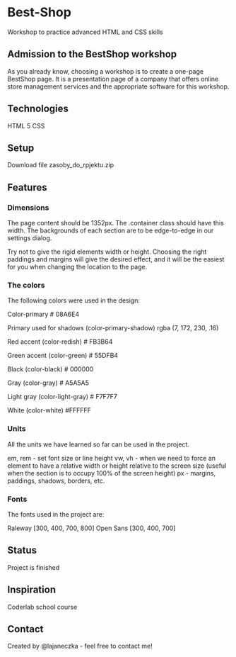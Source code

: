 # Best-Shop
Workshop to practice advanced HTML and CSS skills

## Admission to the BestShop workshop
As you already know, choosing a workshop is to create a one-page BestShop page. It is a presentation page of a company that offers online store management services and the appropriate software for this workshop.

## Technologies 
HTML 5 
CSS

## Setup
Download file zasoby_do_rpjektu.zip 

## Features
### Dimensions
The page content should be 1352px. The .container class should have this width. The backgrounds of each section are to be edge-to-edge in our settings dialog.

Try not to give the rigid elements width or height. Choosing the right paddings and margins will give the desired effect, and it will be the easiest for you when changing the location to the page.

### The colors
The following colors were used in the design:

Color-primary # 08A6E4

Primary used for shadows (color-primary-shadow) rgba (7, 172, 230, .16)

Red accent (color-redish) # FB3B64

Green accent (color-green) # 55DFB4

Black (color-black) # 000000

Gray (color-gray) # A5A5A5

Light gray (color-light-gray) # F7F7F7

White (color-white) #FFFFFF

### Units
All the units we have learned so far can be used in the project.

em, rem - set font size or line height
vw, vh - when we need to force an element to have a relative width or height relative to the screen size (useful when the section is to occupy 100% of the screen height)
px - margins, paddings, shadows, borders, etc.

### Fonts
The fonts used in the project are:

Raleway [300, 400, 700, 800]
Open Sans [300, 400, 700]

## Status
Project is finished

## Inspiration
Coderlab school course

## Contact
Created by @lajaneczka - feel free to contact me!
